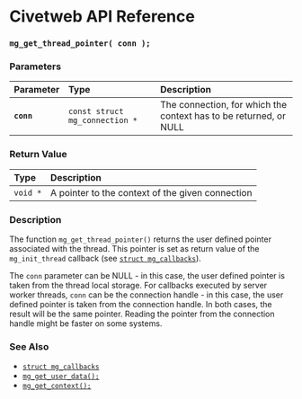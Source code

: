 # Civetweb API Reference

### `mg_get_thread_pointer( conn );`

### Parameters

| Parameter | Type | Description |
| :--- | :--- | :--- |
|**`conn`**|`const struct mg_connection *`|The connection, for which the context has to be returned, or NULL|

### Return Value

| Type | Description |
| :--- | :--- |
|`void *`|A pointer to the context of the given connection|

### Description

The function `mg_get_thread_pointer()` returns the user defined pointer associated with the thread.
This pointer is set as return value of the `mg_init_thread` callback (see [`struct mg_callbacks`](mg_callbacks.md)).

The `conn` parameter can be NULL - in this case, the user defined pointer is taken from the thread local storage.
For callbacks executed by server worker threads, `conn` can be the connection handle - in this case,
the user defined pointer is taken from the connection handle.
In both cases, the result will be the same pointer. Reading the pointer from the connection handle might be
faster on some systems.

### See Also

* [`struct mg_callbacks`](mg_callbacks.md)
* [`mg_get_user_data();`](mg_get_user_data.md)
* [`mg_get_context();`](mg_get_context.md)
